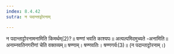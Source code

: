 ```yaml
---
index: 8.4.42
sutra: न पदान्ताट्टोरनाम्

---
```

 न पदान्ताट्टोरनामनामिति किमर्थम्(2)?॥ षण्णां भवति काश्यपः॥ अत्यल्पमिदमुच्यते -अनामिति॥ अनाम्नवतिनगरीणां चेति वक्तव्यम्॥ षण्णाम्। षण्णवतिः। षण्णगर्यः(3)॥ (न पदान्ताट्टोरनाम्।) 